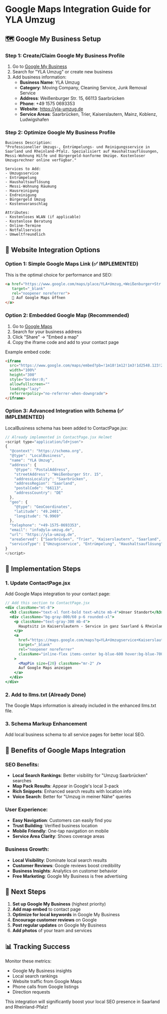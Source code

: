 # Google Maps Integration Guide for YLA Umzug

## 🗺️ Google My Business Setup

### Step 1: Create/Claim Google My Business Profile
1. Go to [Google My Business](https://business.google.com)
2. Search for "YLA Umzug" or create new business
3. Add business information:
   - **Business Name**: YLA Umzug
   - **Category**: Moving Company, Cleaning Service, Junk Removal Service
   - **Address**: Weißenburger Str. 15, 66113 Saarbrücken
   - **Phone**: +49 1575 0693353
   - **Website**: https://yla-umzug.de
   - **Service Areas**: Saarbrücken, Trier, Kaiserslautern, Mainz, Koblenz, Ludwigshafen

### Step 2: Optimize Google My Business Profile
```
Business Description:
"Professioneller Umzugs-, Entrümpelungs- und Reinigungsservice in Saarland und Rheinland-Pfalz. Spezialisiert auf Haushaltsauflösungen, Messi-Wohnung Hilfe und Bürgergeld-konforme Umzüge. Kostenloser Umzugsrechner online verfügbar."

Services to Add:
- Umzugsservice
- Entrümpelung
- Haushaltsauflösung
- Messi-Wohnung Räumung
- Hausreinigung
- Endreinigung
- Bürgergeld Umzug
- Kostenvoranschlag

Attributes:
- Kostenloses WLAN (if applicable)
- Kostenlose Beratung
- Online-Termine
- Notfallservice
- Umweltfreundlich
```

## 🔗 Website Integration Options

### Option 1: Simple Google Maps Link (✅ IMPLEMENTED)
This is the optimal choice for performance and SEO:
```html
<a href="https://www.google.com/maps/place/YLA+Umzug,+Weißenburger+Str.+15,+66113+Saarbrücken" 
   target="_blank" 
   rel="noopener noreferrer">
   📍 Auf Google Maps öffnen
</a>
```

### Option 2: Embedded Google Map (Recommended)
1. Go to [Google Maps](https://maps.google.com)
2. Search for your business address
3. Click "Share" → "Embed a map"
4. Copy the iframe code and add to your contact page

Example embed code:
```html
<iframe 
  src="https://www.google.com/maps/embed?pb=!1m18!1m12!1m3!1d2548.123!2d7.123456!3d49.123456!2m3!1f0!2f0!3f0!3m2!1i1024!2i768!4f13.1!3m3!1m2!1s0x0%3A0x0!2sYLA%20Umzugservice!5e0!3m2!1sde!2sde!4v1234567890"
  width="100%" 
  height="300" 
  style="border:0;" 
  allowfullscreen="" 
  loading="lazy" 
  referrerpolicy="no-referrer-when-downgrade">
</iframe>
```

### Option 3: Advanced Integration with Schema (✅ IMPLEMENTED)
LocalBusiness schema has been added to ContactPage.jsx:
```javascript
// Already implemented in ContactPage.jsx Helmet
<script type="application/ld+json">
{
  "@context": "https://schema.org",
  "@type": "LocalBusiness",
  "name": "YLA Umzug",
  "address": {
    "@type": "PostalAddress",
    "streetAddress": "Weißenburger Str. 15",
    "addressLocality": "Saarbrücken",
    "addressRegion": "Saarland",
    "postalCode": "66113",
    "addressCountry": "DE"
  },
  "geo": {
    "@type": "GeoCoordinates",
    "latitude": "49.2401",
    "longitude": "6.9969"
  },
  "telephone": "+49-1575-0693353",
  "email": "info@yla-umzug.de",
  "url": "https://yla-umzug.de",
  "areaServed": ["Saarbrücken", "Trier", "Kaiserslautern", "Saarland", "Rheinland-Pfalz"],
  "serviceType": ["Umzugsservice", "Entrümpelung", "Haushaltsauflösung", "Hausreinigung"]
}
</script>
```

## 📱 Implementation Steps

### 1. Update ContactPage.jsx
Add Google Maps integration to your contact page:

```jsx
// Add this section to ContactPage.jsx
<div className="mt-8">
  <h3 className="text-xl font-bold text-white mb-4">Unser Standort</h3>
  <div className="bg-gray-800/60 p-6 rounded-xl">
    <p className="text-gray-300 mb-4">
      Hauptsitz in Kaiserslautern - Service in ganz Saarland & Rheinland-Pfalz
    </p>
    <a 
      href="https://maps.google.com/maps?q=YLA+Umzugservice+Kaiserslautern" 
      target="_blank" 
      rel="noopener noreferrer"
      className="inline-flex items-center bg-blue-600 hover:bg-blue-700 text-white font-bold py-2 px-4 rounded transition-colors duration-200"
    >
      <MapPin size={20} className="mr-2" />
      Auf Google Maps anzeigen
    </a>
  </div>
</div>
```

### 2. Add to llms.txt (Already Done)
The Google Maps information is already included in the enhanced llms.txt file.

### 3. Schema Markup Enhancement
Add local business schema to all service pages for better local SEO.

## 🎯 Benefits of Google Maps Integration

### SEO Benefits:
- **Local Search Rankings**: Better visibility for "Umzug Saarbrücken" searches
- **Map Pack Results**: Appear in Google's local 3-pack
- **Rich Snippets**: Enhanced search results with location info
- **Voice Search**: Better for "Umzug in meiner Nähe" queries

### User Experience:
- **Easy Navigation**: Customers can easily find you
- **Trust Building**: Verified business location
- **Mobile Friendly**: One-tap navigation on mobile
- **Service Area Clarity**: Shows coverage areas

### Business Growth:
- **Local Visibility**: Dominate local search results
- **Customer Reviews**: Google reviews boost credibility
- **Business Insights**: Analytics on customer behavior
- **Free Marketing**: Google My Business is free advertising

## 🚀 Next Steps

1. **Set up Google My Business** (highest priority)
2. **Add map embed** to contact page
3. **Optimize for local keywords** in Google My Business
4. **Encourage customer reviews** on Google
5. **Post regular updates** on Google My Business
6. **Add photos** of your team and services

## 📊 Tracking Success

Monitor these metrics:
- Google My Business insights
- Local search rankings
- Website traffic from Google Maps
- Phone calls from Google listings
- Direction requests

This integration will significantly boost your local SEO presence in Saarland and Rheinland-Pfalz!